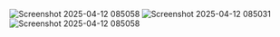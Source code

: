 ![Screenshot 2025-04-12 085058](https://github.com/user-attachments/assets/96d013e4-10fd-4ace-9f52-21220a8c60dd)
![Screenshot 2025-04-12 085031](https://github.com/user-attachments/assets/fc40183c-69b9-4d84-adf8-da77928e9a0e)
![Screenshot 2025-04-12 085058](https://github.com/user-attachments/assets/5dd69c7e-46a1-441a-bb28-f8dd09c56cf8)

